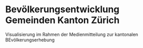 # Bevölkerungsentwicklung Gemeinden Kanton Zürich
Visualisierung im Rahmen der Medienmitteilung zur kantonalen BEvölkerungserhebung

